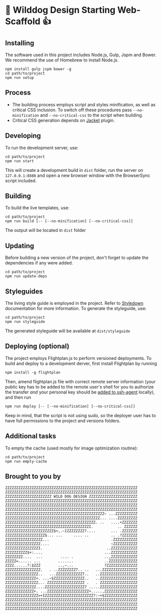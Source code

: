 :dog: Wilddog Design Starting Web-Scaffold :+1:
===============================================

Installing
----------
The software used in this project includes Node.js, Gulp, Jspm and Bower.
We recommend the use of Homebrew to install Node.js.
```
npm install gulp jspm bower -g
cd path/to/project
npm run setup
```

Process
-------
- The building process employs script and styles minification, as well as critical CSS inclusion. To switch off these procedures pass `--no-minification` and `--no-critical-css` to the script when building.
- Critical CSS generation depends on [Jacket](https://github.com/at-import/jacket) plugin.

Developing
----------
To run the development server, use:
```
cd path/to/project
npm run start
```
This will create a development build in `dist` folder, run the server on `127.0.0.1:8888` and
open a new browser window with the BrowserSync script included.

Building
--------
To build the live templates, use:
```
cd path/to/project
npm run build [-- [--no-minification] [--no-critical-css]]
```
The output will be located in `dist` folder

Updating
--------
Before building a new version of the project, don't forget to update the dependencies if any were added.
```
cd path/to/project
npm run update-deps
```

Styleguides
-----------
The living style guide is employed in the project. Refer to [Styledown](https://github.com/styledown/styledown)
documentation for more information.
To generate the styleguide, use:
```
cd path/to/project
npm run styleguide
```
The generated styleguide will be available at `dist/styleguide`

Deploying (optional)
--------------------
The project employs Flightplan.js to perform versioned deployments. To build and deploy to a development derver,
first install Flightplan by running
```
npm install -g flightplan
```
Then, amend flightplan.js file with correct remote server information (your public key has to be added to the remote
user's shell for you to authorize the transfer *and* your personal key should be [added to ssh-agent](https://help.github.com/articles/working-with-ssh-key-passphrases/#os-x-keychain) locally), and then run
```
npm run deploy [-- [--no-minification] [--no-critical-css]]
```
Keep in mind, that the script is not using sudo, so the deployer user has to have full permissions to the project and versions folders.

Additional tasks
----------------
To empty the cache (used mostly for image optimization routine):
```
cd path/to/project
npm run empty-cache
```

Brought to you by
-----------------

```
ZZZZZZZZZZZZZZZZZZZZZZZZZZZZZZZZZZZZZZZZZZZZZZZZZZZZZZZZZZZZ
ZZZZZZZZZZZZZZZZZZZZZZZZZZZZZZZZZZZZZZZZZZZZZZZZZZZZZZZZZZZZ
ZZZZZZZZZZZZZZZZZZZZZ WILD DOG DESIGN ZZZZZZZZZZZZZZZZZZZZZZ
ZZZZZZZZZZZZZZZZZZZZZZZZZZZZZZZZZZZZZZZZZZZZZZZZZZZZZZZZZZZZ
ZZZZZZZZZZZZZZZZZZZZZZZZZZZZZZZZZZZZZZZZZZZZZZZZZZZZZZZZZZZZ
ZZZZZZZZZZZZZZZZZZZZZZZZZZZZZZZZZZZZZZZZZZZZZZZZZZZZZZZZZZZZ
ZZZZZZZZZZZZZZZZZZZZZZZZZZZZZZZZZZZZZZZZZZZZZ~ ...ZZZZZZZZZZ
ZZZZZZZZZZZZZZZZZZZZZZZZZZZZZZZZZZZZZZZZZZZ... ....ZZZZZZZZZ
ZZZZZZZZZZZZZZZZZZZZZZZZZZZZZZZZZZZZZZZZZ. ..   ....+ZZZZZZZ
ZZZZZZZZZZZZZZZZZZZZZZZZZZZZZZZZZZZZZZI.           .. ZZZZZZ
ZZZZZZZZZZZZZZZZZZZZZZ$+,.~IZZZZZZZZ?....       ... .ZZZZZZZ
ZZZZZZZZZZZZZZZZZZ$... ...     .... ..          .. .?ZZZZZZZ
ZZZZZZZZZZZZZZZZZ...                            .ZZZZZZZZZZZ
ZZZZZZZZZZZZZZZZ....                            ~ZZZZZZZZZZZ
ZZZZZZZZZZZZZZZI.                             ..ZZZZZZZZZZZZ
ZZZZZZZZZZ$+:....                            ...ZZZZZZZZZZZZ
ZZZZZZZZ....  ...        .... .              ..,ZZZZZZZZZZZZ
ZZZZZ=...... ...        .......              ..ZZZZZZZZZZZZZ
ZZZZ......?:$ZZZ        ..,~...              ?ZZZZZZZZZZZZZZ
ZZZZZZZZZZZZZZZZ.   . ..ZZZZZZZZ7.. ..   ...ZZZZZZZZZZZZZZZZ
ZZZZZZZZZZZZZZZ..   ...ZZZZZZZZZZZZ7..   ..ZZZZZZZZZZZZZZZZZ
ZZZZZZZZZZZZZZ+. ...~$ZZZZZZZZZZZZZZ..   ..ZZZZZZZZZZZZZZZZZ
ZZZZZZZZZZZZZZZ... ZZZZZZZZZZZZZZZZZ .   . ZZZZZZZZZZZZZZZZZ
ZZZZZZZZZZZZZZ....ZZZZZZZZZZZZZZZZZZ7 .....ZZZZZZZZZZZZZZZZZ
ZZZZZZZZZZZZZ+. ...ZZZZZZZZZZZZZZZZZZZ+.....,ZZZZZZZZZZZZZZZ
ZZZZZZZZZZZZZZZ=+IZZZZZZZZZZZZZZZZZZZZZZ?:~+$ZZZZZZZZZZZZZZZ
ZZZZZZZZZZZZZZZZZZZZZZZZZZZZZZZZZZZZZZZZZZZZZZZZZZZZZZZZZZZZ
ZZZZZZZZZZZZZZZZZZZZZZZZZZZZZZZZZZZZZZZZZZZZZZZZZZZZZZZZZZZZ
ZZZZZZZZZZZZZZZZZZZZZZZZZZZZZZZZZZZZZZZZZZZZZZZZZZZZZZZZZZZZ
```